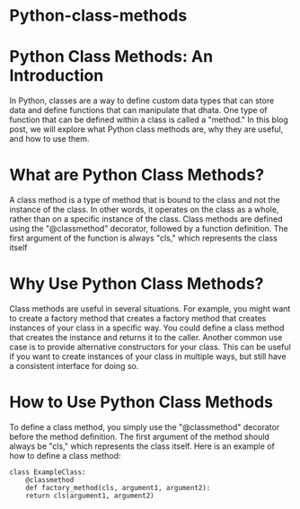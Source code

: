 # Python-class-methods

# Python Class Methods: An Introduction
In Python, classes are a way to define custom data
types that can store data and define functions that can
manipulate that dhata. One type of function that can be
defined within a class is called a "method." In this blog
post, we will explore what Python class methods are, 
why they are useful, and how to use them.

# What are Python Class Methods?
A class method is a type of method that is bound to the 
class and not the instance of the class. In other words,
it operates on the class as a whole, rather than on a 
specific instance of the class. Class methods are 
defined using the "@classmethod" decorator, followed
by a function definition. The first argument of the 
function is always "cls," which represents the class
itself

# Why Use Python Class Methods?
Class methods are useful in several situations. For
example, you might want to create a factory method
that creates a factory method that creates instances of your class in a specific way. You could define a class method that creates the 
instance and returns it to the caller. Another common use case is to provide alternative constructors for your class. This can be useful if you want to create instances of your class in multiple ways, but still have a consistent interface for doing so.

# How to Use Python Class Methods
To define a class method, you simply use the 
"@classmethod" decorator before the method 
definition. The first argument of the method should
always be "cls," which represents the class itself. Here
is an example of how to define a class method:

    class ExampleClass:
        @classmethod
        def factory_method(cls, argument1, argument2):
        return cls(argument1, argument2)